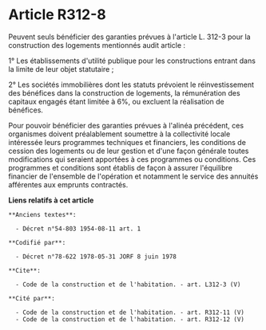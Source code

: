 # Article R312-8

Peuvent seuls bénéficier des garanties prévues à l'article L. 312-3 pour la construction des logements mentionnés audit
article : 

1° Les établissements d'utilité publique pour les constructions entrant dans la limite de leur objet statutaire ; 

2° Les sociétés immobilières dont les statuts prévoient le réinvestissement des bénéfices dans la construction de logements,
la rémunération des capitaux engagés étant limitée à 6%, ou excluent la réalisation de bénéfices. 

Pour pouvoir bénéficier des garanties prévues à l'alinéa précédent, ces organismes doivent préalablement soumettre à la
collectivité locale intéressée leurs programmes techniques et financiers, les conditions de cession des logements ou de leur
gestion et d'une façon générale toutes modifications qui seraient apportées à ces programmes ou conditions. Ces programmes et
conditions sont établis de façon à assurer l'équilibre financier de l'ensemble de l'opération et notamment le service des
annuités afférentes aux emprunts contractés.

**Liens relatifs à cet article**

	**Anciens textes**:

	  - Décret n°54-803 1954-08-11 art. 1

	**Codifié par**:

	  - Décret n°78-622 1978-05-31 JORF 8 juin 1978

	**Cite**:

	  - Code de la construction et de l'habitation. - art. L312-3 (V)

	**Cité par**:

	  - Code de la construction et de l'habitation. - art. R312-11 (V)
	  - Code de la construction et de l'habitation. - art. R312-12 (V)

